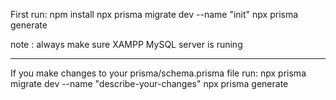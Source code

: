 First run:
npm install
npx prisma migrate dev --name "init"
npx prisma generate

note : always make sure XAMPP MySQL server is runing

-----------------------------------------------------

If you make changes to your prisma/schema.prisma file
run:
npx prisma migrate dev --name "describe-your-changes"
npx prisma generate

